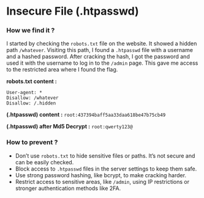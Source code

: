 # Insecure File (.htpasswd)

### How we find it ?

I started by checking the `robots.txt` file on the website. It showed a hidden path `/whatever`. Visiting this path, I found a `.htpasswd` file with a username and a hashed password. After cracking the hash, I got the password and used it with the username to log in to the `/admin` page. This gave me access to the restricted area where I found the flag.

**robots.txt content :** 
``` 
User-agent: *
Disallow: /whatever
Disallow: /.hidden
```

**(.htpasswd) content :**
`root:437394baff5aa33daa618be47b75cb49` 

**(.htpasswd) after Md5  Decrypt :**
`root:qwerty123@`

### How to prevent ?

- Don’t use `robots.txt` to hide sensitive files or paths. It’s not secure and can be easily checked.
- Block access to `.htpasswd` files in the server settings to keep them safe.
- Use strong password hashing, like bcrypt, to make cracking harder.
- Restrict access to sensitive areas, like `/admin`, using IP restrictions or stronger authentication methods like 2FA.
